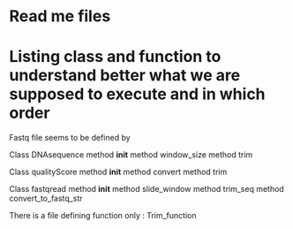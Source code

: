 # Read me files

# Listing class and function to understand better what we are supposed to execute and in which order

Fastq file seems to be defined by 

Class DNAsequence
  method __init__
  method window_size
  method trim
  
  
Class qualityScore
  method __init__
  method convert
  method trim
  
  
  
  
  
Class fastqread
  method __init__
  method slide_window
  method trim_seq
  method convert_to_fastq_str


There is a file defining function only : Trim_function
